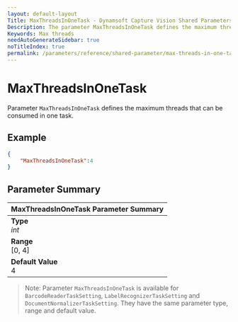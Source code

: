 ```yaml
---
layout: default-layout
Title: MaxThreadsInOneTask - Dynamsoft Capture Vision Shared Parameters
Description: The parameter MaxThreadsInOneTask defines the maximum threads that can be consumed in one task.
Keywords: Max threads
needAutoGenerateSidebar: true
noTitleIndex: true
permalink: /parameters/reference/shared-parameter/max-threads-in-one-task.html
---
```


# MaxThreadsInOneTask

Parameter `MaxThreadsInOneTask` defines the maximum threads that can be consumed in one task.

## Example

```json
{
    "MaxThreadsInOneTask":4
}
```

## Parameter Summary

| MaxThreadsInOneTask Parameter Summary |
| :------------- |
| **Type**<br>*int* |
| **Range**<br>[0, 4] |
| **Default Value**<br>4 |

> Note: Parameter `MaxThreadsInOneTask` is available for  `BarcodeReaderTaskSetting`, `LabelRecognizerTaskSetting` and `DocumentNormalizerTaskSetting`. They have the same parameter type, range and default value.
